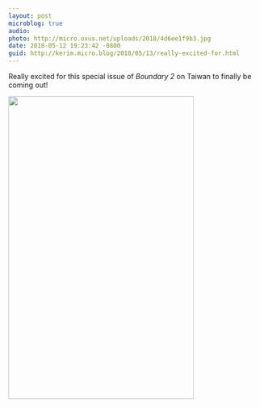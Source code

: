 ```yaml
---
layout: post
microblog: true
audio: 
photo: http://micro.oxus.net/uploads/2018/4d6ee1f9b3.jpg
date: 2018-05-12 19:23:42 -0800
guid: http://kerim.micro.blog/2018/05/13/really-excited-for.html
---
```

Really excited for this special issue of _Boundary 2_ on Taiwan to finally be coming out! 

<img src="http://micro.oxus.net/uploads/2018/4d6ee1f9b3.jpg" width="367" height="600" />
